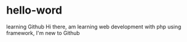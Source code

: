 # hello-word
learning Github
Hi there,
am learning web development with php using framework, I'm new to Github
